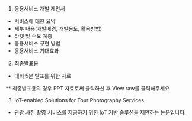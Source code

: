 1. 응용서비스 개발 제안서
  * 서비스에 대한 요약
  * 세부 내용(개발배경, 개발용도, 활용방법)
  * 타겟 및 수요 계층
  * 응용서비스 구현 방법
  * 응용서비스 기대효과

2. 최종발표용
  * 대회 5분 발표를 위한 자료

** 최종발표용의 경우 PPT 자료로써 클릭하신 후 View raw를 클릭해주세요

3. IoT-enabled Solutions for Tour Photography Services
  * 관광 사진 촬영 서비스를 제공하기 위한 IoT 기반 솔루션을 제안하는 논문입니다. 
